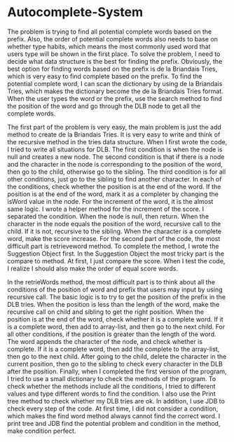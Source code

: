 # Autocomplete-System

  The problem is trying to find all potential complete words based on the prefix. Also, the order of potential complete words also needs to base on whether type habits, which means the most commonly used word that users type will be shown in the first place.
To solve the problem, I need to decide what data structure is the best for finding the prefix. Obviously, the best option for finding words based on the prefix is de la Briandais Tries, which is very easy to find complete based on the prefix. To find the potential complete word, I can scan the dictionary by using de la Briandais Tries, which makes the dictionary become the de la Briandais Tries format. When the user types the word or the prefix, use the search method to find the position of the word and go through the DLB node to get all the complete words.

  The first part of the problem is very easy, the main problem is just the add method to create de la Briandais Tries. It is very easy to write and think of the recursive method in the tries data structure. When I first wrote the code, I tried to write all situations for DLB. The first condition is when the node is null and creates a new node. The second condition is that if there is a node and the character in the node is corresponding to the position of the word, then go to the child, otherwise go to the sibling. The third condition is for all other conditions, just go to the sibling to find another character. In each of the conditions, check whether the position is at the end of the word. If the position is at the end of the word, mark it as a completer by changing the isWord value in the node.
For the increment of the word, it is the almost same logic. I wrote a helper method for the increment of the score. I separated the condition. When the node is null, then return. When the character in the node equals the position of the word, recursive call to the child. If it is not, recursive to the sibling. When the character is a complete word, make the score increase.
For the second part of the code, the most difficult part is retrieveword method. To complete the method, I wrote the Suggestion Object first. In the Suggestion Object the most tricky part is the compare to method. At first, I just compare the score. When I test the code, I realize I should also make the order of equal score words.

  In the retrieWords method, the most difficult part is to think about all the conditions of the position of word and prefix that users may input by using recursive call. The basic logic is to try to get the position of the prefix in the DLB tries. When the position is less than the length of the word, make the recursive call on child and sibling to get the right position. When the position is at the end of the word, check whether it is a complete word. If it is a complete word, then add to array-list, and then go to the next child. 
For all other conditions, if the position is greater than the length of the word. The word appends the character of the node, and check whether is complete. If it is a complete word, then add the complete to the array-list, then go to the next child. After going to the child, delete the character in the current position, then go to the sibling to check every character in the DLB after the position.
Finally, when I completed the first version of the program, I tried to use a small dictionary to check the methods of the program. To check whether the methods include all the conditions, I tried to different values and type different words to find the condition. I also use the Print tree method to check whether my DLB tries are ok. In addition, I use JDB to check every step of the code. At first time, I did not consider a condition, which makes the find word method always cannot find the correct word. I print tree and JDB find the potential problem and condition in the method, make condition perfect.
